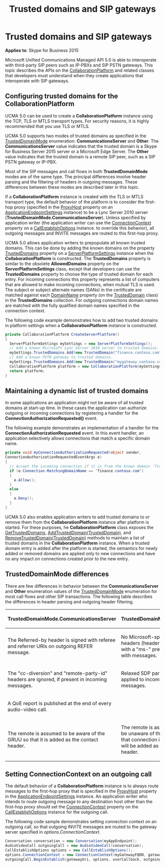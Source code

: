 ﻿---
title: Trusted domains and SIP gateways
TOCTitle: Trusted domains and SIP gateways
ms:assetid: 924e3808-eb50-4b25-afd1-818744f2b8e3
ms:mtpsurl: https://msdn.microsoft.com/library/Dn466047(v=office.16)
ms:contentKeyID: 65239984
ms.date: 07/27/2015
mtps_version: v=office.16
dev_langs:
- csharp
---

# Trusted domains and SIP gateways


**Applies to**: Skype for Business 2015

 

Microsoft Unified Communications Managed API 5.0 is able to interoperate with third-party SIP peers such as IP-PBXs and SIP PSTN gateways. This topic describes the APIs on the [CollaborationPlatform](https://docs.microsoft.com/dotnet/api/microsoft.rtc.collaboration.collaborationplatform?view=ucma-api) and related classes that developers must understand when they create applications that interoperate with SIP gateways.

## Configuring trusted domains for the CollaborationPlatform

UCMA 5.0 can be used to create a **CollaborationPlatform** instance using the TCP, TLS or MTLS transport types. For security reasons, it is highly recommended that you use TLS or MTLS.

UCMA 5.0 supports two modes of trusted domains as specified in the [TrustedDomainMode](https://msdn.microsoft.com/library/hh381100\(v=office.16\)) enumeration: **CommunicationsServer** and **Other**. The **CommunicationsServer** value indicates that the trusted domain is a Skype for Business Server 2015 server or a Microsoft Edge Server. The **Other** value indicates that the trusted domain is a remote SIP peer, such as a SIP PSTN gateway or IP-PBX.

Most of the SIP messages and call flows in both **TrustedDomainMode** modes are of the same type. The principal differences involve header parsing and the filtering of headers in outgoing messages. These differences between these modes are described later in this topic.

If a **CollaborationPlatform** instance is created with the TLS or MTLS transport type, the default behavior of the platform is to consider the first-hop proxy (specified in the [ProxyHost](https://msdn.microsoft.com/library/hh381683\(v=office.16\)) property on an [ApplicationEndpointSettings](https://docs.microsoft.com/dotnet/api/microsoft.rtc.collaboration.applicationendpointsettings?view=ucma-api) instance) to be a Lync Server 2010 server (**TrustedDomainMode.CommunicationsServer**). Unless specified by application writer (the application writer can use the [ConnectionContext](https://msdn.microsoft.com/library/hh380911\(v=office.16\)) property on a [CallEstablishOptions](https://msdn.microsoft.com/library/hh381079\(v=office.16\)) instance. to override this behavior), all outgoing messages and INVITE messages are routed to this first-hop proxy.

UCMA 5.0 allows application writers to prepopulate all known trusted domains. This can be done by adding the known domains on the property [TrustedDomains](https://msdn.microsoft.com/library/hh348697\(v=office.16\)) property on a [ServerPlatformSettings](https://msdn.microsoft.com/library/hh382156\(v=office.16\)) instance when the **CollaborationPlatform** is constructed. The **TrustedDomains** property is similar to the obsolete **AllowedDomains** property on the **ServerPlatformSettings** class, except that developers can use the **TrustedDomains** property to choose the type of trusted domain for each entry. For incoming connections this property represents a list of computers that are allowed to make incoming connections, when mutual TLS is used. The subject or subject alternate names (SANs) in the certificate are matched against each [DomainName](https://msdn.microsoft.com/library/hh384107\(v=office.16\)) property (on the [TrustedDomain](https://msdn.microsoft.com/library/hh385045\(v=office.16\)) class) in the **TrustedDomains** collection. For outgoing connections domain names are matched with the fully qualified domain names specified in the connection context.

The following code example demonstrates how to add two trusted domains in platform settings when a **CollaborationPlatform** instance is constructed.

```csharp
private CollaborationPlatform CreateServerPlatform()
{
  ServerPlatformSettings mySettings = new ServerPlatformSettings();
  // Add a known Microsoft Lync Server 2010 server to trusted domains.
  mySettings.TrustedDomains.Add(new TrustedDomain("finance.contoso.com")); 
  // Add a known PSTN gateway to trusted domains.
  mySettings.TrustedDomains.Add(new TrustedDomain("mygateway.contoso.com"), TrustedDomainMode.Other); 
  CollaborationPlatform platform = new CollaborationPlatform(mySettings);
  return platform;
}
```

## Maintaining a dynamic list of trusted domains

In some applications an application might not be aware of all trusted domains at start-up time. In these cases the application can authorize outgoing or incoming connections by registering a handler for the **ConnectionAuthorizationRequested()** event.

The following example demonstrates an implementation of a handler for the **ConnectionAuthorizationRequested** event. In this event handler, an application selectively allows connections that match a specific domain name.

```csharp
private void myConnectionAuthorizationRequested(object sender, 
ConnectionAuthorizationRequestedEventArgs e)
{
  // Accept the incoming connection if it is from the known domain ″finance.contoso.com″, otherwise deny it.
  if (e.Connection.MatchingDomainName == ″finance.contoso.com″)
  {
    e.Allow();
  }
  else
  {
    e.Deny();
  }
}
```

UCMA 5.0 also enables application writers to add trusted domains to or remove them from the **CollaborationPlatform** instance after platform is started. For these purposes, he **CollaborationPlatform** class exposes the [GetTrustedDomains](https://msdn.microsoft.com/library/hh366279\(v=office.16\)), [AddTrustedDomain(TrustedDomain)](https://msdn.microsoft.com/library/hh383029\(v=office.16\)), and [RemoveTrustedDomain(TrustedDomain)](https://msdn.microsoft.com/library/hh349579\(v=office.16\)) methods to maintain a list of trusted domains in the **CollaborationPlatform** instance. When a trusted domain entry is added after the platform is started, the semantics for newly added or removed domains are applied only to new connections and have no any impact on connections created prior to the new entry.

## TrustedDomainMode differences

There are few differences in behavior between the **CommunicationsServer** and **Other** enumeration values of the [TrustedDomainMode](https://msdn.microsoft.com/library/hh381100\(v=office.16\)) enumeration for most call flows and other SIP transactions. The following table describes the differences in header parsing and outgoing header filtering.

<table>
<colgroup>
<col style="width: 50%" />
<col style="width: 50%" />
</colgroup>
<thead>
<tr class="header">
<th><p>TrustedDomainMode.CommunicationsServer</p></th>
<th><p>TrustedDomainMode.Other</p></th>
</tr>
</thead>
<tbody>
<tr class="odd">
<td><p>The Referred-by header is signed with referee and referrer URIs on outgoing REFER message.</p></td>
<td><p>No Microsoft-specific headers (headers starting with a &quot;ms-&quot; prefix ) go out with messages.</p></td>
</tr>
<tr class="even">
<td><p>The &quot;cc-diversion&quot; and &quot;remote-party-id&quot; headers are ignored, if present in incoming messages.</p></td>
<td><p>Relaxed SDP parsing is applied to incoming messages.</p></td>
</tr>
<tr class="odd">
<td><p>A QoE report is published at the end of every audio-video call.</p></td>
<td><p> </p></td>
</tr>
<tr class="even">
<td><p>The remote is assumed to be aware of the GRUU so that it is added as the contact header.</p></td>
<td><p>The remote is assumed to be unaware of the GRUU so that connection information will be added as the contact header.</p></td>
</tr>
</tbody>
</table>


## Setting ConnectionContext on an outgoing call

The default behavior of a **CollaborationPlatform** instance is to always route messages to the first-hop proxy that is specified in the [ProxyHost](https://msdn.microsoft.com/library/hh381683\(v=office.16\)) property in the [ApplicationEndpointSettings](https://docs.microsoft.com/dotnet/api/microsoft.rtc.collaboration.applicationendpointsettings?view=ucma-api) instance. An application writer who intends to route outgoing message to any destination host other than the first-hop proxy should set the [ConnectionContext](https://msdn.microsoft.com/library/hh380911\(v=office.16\)) property on the [CallEstablishOptions](https://msdn.microsoft.com/library/hh381079\(v=office.16\)) instance for the outgoing call.

The following code sample demonstrates setting connection context on an outgoing call, so that outgoing INVITE messages are routed to the gateway server specified in *options.ConnectionContext*.

```csharp
Conversation conversation = new Conversation(myAppEndpoint);
AudioVideoCall outgoingCall = new AudioVideoCall(conversation);
CallEstablishOptions options = new CallEstablishOptions();
options.ConnectionContext = new ConnectionContext(myGatewayFQDN, gatewayPort);
outgoingCall.BeginEstablish(gatewayUri, options, userCallback, outgoingCall);
```

